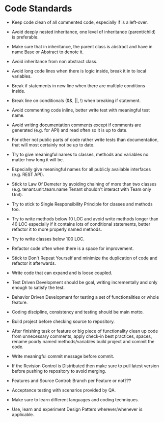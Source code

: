 # Code Standards

* Keep code clean of all commented code, especially if is a left-over.

* Avoid deeply nested inheritance, one level of inheritance (parent/child) is preferable.

* Make sure that in inheritance, the parent class is abstract and have in name Base or Abstract to denote it.

* Avoid inheritance from non abstract class.

* Avoid long code lines when there is logic inside, break it in to local variables.

* Break if statements in new line when there are multiple conditions inside.

* Break line on conditionals (&&, ||, !) when breaking if statement.

* Avoid commenting code inline, better write test with meaningful test name.

* Avoid writing documentation comments except if comments are generated (e.g. for API) and read often so it is up to date.

* For other not public parts of code rather write tests than documentation, that will most certainly not be up to date.

* Try to give meaningful names to classes, methods and variables no matter how long it will be.

* Especially give meaningful names for all publicly available interfaces (e.g. REST API).

* Stick to Law Of Demeter by avoiding chaining of more than two classes (e.g. tenant.unit.team.name Tenant shouldn't interact with Team only Unit).

* Try to stick to Single Responsibility Principle for classes and methods too.

* Try to write methods below 10 LOC and avoid write methods longer than 40 LOC especially if it contains lots of conditional statements, better refactor it to more properly named methods.

* Try to write classes below 100 LOC.

* Refactor code often when there is a space for improvement.

* Stick to Don't Repeat Yourself and minimize the duplication of code and refactor it afterwards.

* Write code that can expand and is loose coupled.

* Test Driven Development should be goal, writing incrementally and only enough to satisfy the test.

* Behavior Driven Development for testing a set of functionalities or whole feature.

* Coding discipline, consistency and testing should	be main motto.

* Build project before checking source to repository.

* After finishing task or feature or big piece of functionality clean up code from unnecessary comments, apply check-in best practices, spaces, rename poorly named methods/variables build project and commit the code.

* Write meaningful commit message before commit.

* If the Revision Control is Distributed then make sure to pull latest version before pushing to repository to avoid merging.

* Features and Source Control: Branch per Feature or not???

* Acceptance testing with scenarios provided by QA.

* Make sure to learn different languages and coding techniques.

* Use, learn and experiment Design Patters wherever/whenever is applicable.
